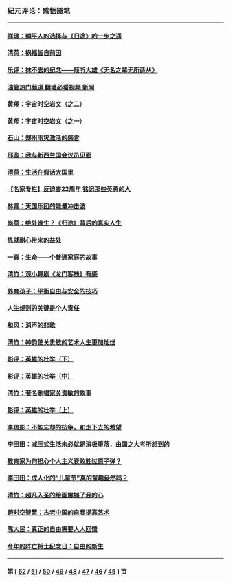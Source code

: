 ### 纪元评论：感悟随笔
---
#### [祥瑞：躺平人的选择与《归途》的一步之遥](../../pages/nsc1035/n13213201.md?09100330) 
#### [清荷：祸福皆自前因](../../pages/nsc1035/n13213177.md?09100330) 
#### [乐评：抹不去的纪念——倾听大雄《无名之辈无所适从》](../../pages/nsc1035/n13163359.md?09100330) 
#### [油管热门频道 翻墙必看视频 新闻](ok?09100330)
#### [黄翔：宇宙时空岩文（之二）](../../pages/nsc1035/n13141116.md?09100330) 
#### [黄翔：宇宙时空岩文（之一）](../../pages/nsc1035/n13140355.md?09100330) 
#### [石山：郑州雨灾激活的感言](../../pages/nsc1035/n13135372.md?09100330) 
#### [邢鉴：我与新西兰国会议员见面](../../pages/nsc1035/n13111626.md?09100330) 
#### [清荷：生活在假话大国里](../../pages/nsc1035/n13103916.md?09100330) 
#### [【名家专栏】反迫害22周年 铭记那些英勇的人](../../pages/nsc1035/n13102771.md?09100330) 
#### [林青：天国乐团的能量冲击波](../../pages/nsc1035/n13099634.md?09100330) 
#### [尚荷：绝处逢生？《归途》背后的真实人生](../../pages/nsc1035/n13099470.md?09100330) 
#### [练就耐心带来的益处](../../pages/nsc1035/n13081876.md?09100330) 
#### [一真：生命——个普通家庭的故事](../../pages/nsc1035/n13075782.md?09100330) 
#### [清竹：观小舞剧《龙门客栈》有感](../../pages/nsc1035/n13069850.md?09100330) 
#### [养育孩子：平衡自由与安全的技巧](../../pages/nsc1035/n13054510.md?09100330) 
#### [人生规则的关键是个人责任](../../pages/nsc1035/n13053252.md?09100330) 
#### [和风：消声的悲歌](../../pages/nsc1035/n13051994.md?09100330) 
#### [清竹：神韵使关贵敏的艺术人生更加灿烂](../../pages/nsc1035/n13038731.md?09100330) 
#### [影评：英雄的壮举（下）](../../pages/nsc1035/n13027438.md?09100330) 
#### [影评：英雄的壮举（中）](../../pages/nsc1035/n13027244.md?09100330) 
#### [清竹：著名歌唱家关贵敏的故事](../../pages/nsc1035/n13025435.md?09100330) 
#### [影评：英雄的壮举（上）](../../pages/nsc1035/n13024688.md?09100330) 
#### [李疏影：不能忘却的抗争，和走下去的希望](../../pages/nsc1035/n13022097.md?09100330) 
#### [李田田：减压式生活未必就是消极堕落，由国之大考所想到的](../../pages/nsc1035/n13017621.md?09100330) 
#### [教育家为何担心个人主义衰败胜过原子弹？](../../pages/nsc1035/n13002969.md?09100330) 
#### [李田田：成人化的“儿童节”真的童趣盎然吗？](../../pages/nsc1035/n13000386.md?09100330) 
#### [清竹：超凡入圣的绘画震撼了我的心](../../pages/nsc1035/n12993985.md?09100330) 
#### [跨时空智慧：古老中国的自我提高艺术](../../pages/nsc1035/n12988506.md?09100330) 
#### [陈大民：真正的自由需要人人回馈](../../pages/nsc1035/n12990148.md?09100330) 
#### [今年的阵亡将士纪念日：自由的新生](../../pages/nsc1035/n12989540.md?09100330) 

---
#### 第 [ [52](./52.md?09100330) / [51](./51.md?09100330) / [50](./50.md?09100330) / [49](./49.md?09100330) / [48](./48.md?09100330) / [47](./47.md?09100330) / [46](./46.md?09100330) / [45](./45.md?09100330) ] 页

